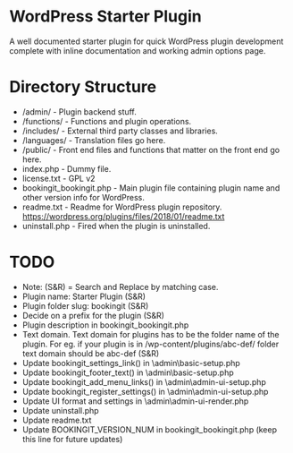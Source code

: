# WordPress Starter Plugin

A well documented starter plugin for quick WordPress plugin development complete with inline documentation and working admin options page.


# Directory Structure

- /admin/ 						- Plugin backend stuff.
- /functions/					- Functions and plugin operations.
- /includes/					- External third party classes and libraries.
- /languages/					- Translation files go here. 
- /public/						- Front end files and functions that matter on the front end go here.
- index.php						- Dummy file.
- license.txt					- GPL v2
- bookingit_bookingit.php		- Main plugin file containing plugin name and other version info for WordPress.
- readme.txt					- Readme for WordPress plugin repository. https://wordpress.org/plugins/files/2018/01/readme.txt
- uninstall.php					- Fired when the plugin is uninstalled. 


# TODO

- Note: (S&R) = Search and Replace by matching case.
- Plugin name: Starter Plugin (S&R)
- Plugin folder slug: bookingit (S&R)
- Decide on a prefix for the plugin (S&R)
- Plugin description					in bookingit_bookingit.php
- Text domain. Text domain for plugins has to be the folder name of the plugin. For eg. if your plugin is in /wp-content/plugins/abc-def/ folder text domain should be abc-def (S&R)
- Update bookingit_settings_link() 		in \admin\basic-setup.php
- Update bookingit_footer_text()			in \admin\basic-setup.php
- Update bookingit_add_menu_links() 		in \admin\admin-ui-setup.php
- Update bookingit_register_settings() 	in \admin\admin-ui-setup.php
- Update UI format and settings			in \admin\admin-ui-render.php
- Update uninstall.php
- Update readme.txt
- Update BOOKINGIT_VERSION_NUM 			in bookingit_bookingit.php (keep this line for future updates)